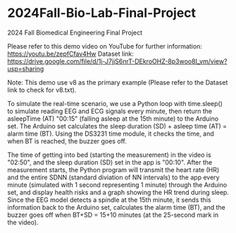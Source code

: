 # 2024Fall-Bio-Lab-Final-Project
2024 Fall Biomedical Engineering Final Project

Please refer to this demo video on YouTube for further information: https://youtu.be/zepfCfav4Hw
Dataset link: https://drive.google.com/file/d/1j-J7jjS6nrT-DEkroOHZ-8p3woo8I_vm/view?usp=sharing

Note: 
This demo use v8 as the primary example (Please refer to the Dataset link to check for v8.txt). 

To simulate the real-time scenario, we use a Python loop with time.sleep() to simulate reading EEG and ECG signals every minute, then return the asleepTime (AT) "00:15" (falling asleep at the 15th minute) to the Arduino set. The Arduino set calculates the sleep duration (SD) + asleep time (AT) = alarm time (BT). Using the DS3231 time module, it checks the time, and when BT is reached, the buzzer goes off.

The time of getting into bed (starting the measurement) in the video is "02:50", and the sleep duration (SD) set in the app is "00:10". After the measurement starts, the Python program will transmit the heart rate (HR) and the entire SDNN (standard diviation of NN intervals) to the app every minute (simulated with 1 second representing 1 minute) through the Arduino set, and display health risks and a graph showing the HR trend during sleep. Since the EEG model detects a spindle at the 15th minute, it sends this information back to the Arduino set, calculates the alarm time (BT), and the buzzer goes off when BT+SD = 15+10 minutes (at the 25-second mark in the video).


